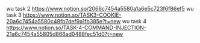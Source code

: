 wu task 2
https://www.notion.so/2066c7454a5580a1a6e5c723f6f86ef5
wu task 3
https://www.notion.so/TASK3-COOKIE-20a6c7454a5580c48fb7def9a1fb385e?t=new
wu task 4
https://www.notion.so/TASK-4-COMMAND-INJECTION-21a6c7454a55805d866ad0488fec51d0?t=new

